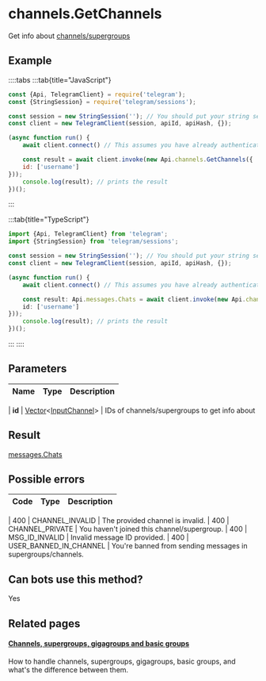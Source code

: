 # channels.GetChannels

Get info about [channels/supergroups](https://core.telegram.org/api/channel)



## Example

::::tabs
:::tab{title="JavaScript"}
```js
const {Api, TelegramClient} = require('telegram');
const {StringSession} = require('telegram/sessions');

const session = new StringSession(''); // You should put your string session here
const client = new TelegramClient(session, apiId, apiHash, {});

(async function run() {
    await client.connect() // This assumes you have already authenticated with .start()

    const result = await client.invoke(new Api.channels.GetChannels({
    id: ['username']
}));
    console.log(result); // prints the result
})();
```
:::

:::tab{title="TypeScript"}
```ts
import {Api, TelegramClient} from 'telegram';
import {StringSession} from 'telegram/sessions';

const session = new StringSession(''); // You should put your string session here
const client = new TelegramClient(session, apiId, apiHash, {});

(async function run() {
    await client.connect() // This assumes you have already authenticated with .start()

    const result: Api.messages.Chats = await client.invoke(new Api.channels.GetChannels({
    id: ['username']
}));
    console.log(result); // prints the result
})();
```
:::
::::



## Parameters

| Name | Type | Description |
| :--: | ---- | ----------- |

| **id** | [Vector](https://core.telegram.org/type/Vector%20t)<[InputChannel](https://core.telegram.org/type/InputChannel)> | IDs of channels/supergroups to get info about 


## Result

[messages.Chats](https://core.telegram.org/type/messages.Chats)



## Possible errors

| Code | Type | Description |
| :--: | ---- | ----------- |

| 400 | CHANNEL\_INVALID | The provided channel is invalid. 
| 400 | CHANNEL\_PRIVATE | You haven't joined this channel/supergroup. 
| 400 | MSG\_ID\_INVALID | Invalid message ID provided. 
| 400 | USER\_BANNED\_IN\_CHANNEL | You're banned from sending messages in supergroups/channels. 


## Can bots use this method?

Yes

## Related pages

#### [Channels, supergroups, gigagroups and basic groups](https://core.telegram.org/api/channel)

How to handle channels, supergroups, gigagroups, basic groups, and what's the difference between them.




